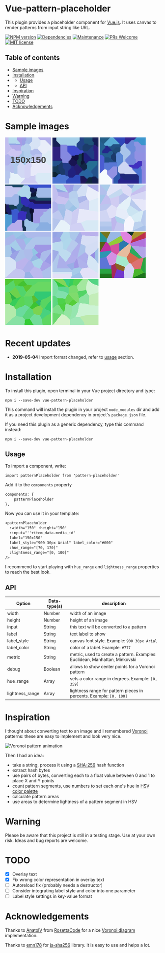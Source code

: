# Vue-pattern-placeholder
This plugin provides a placeholder component for [Vue.js](https://vuejs.org/).
It uses canvas to render patterns from input string like URL.

<span class="badge-npmversion"><a href="https://www.npmjs.com/package/vue-pattern-placeholder" title="View this project on NPM"><img src="https://img.shields.io/npm/v/badges.svg" alt="NPM version" /></a></span>
[![Dependencies](https://img.shields.io/librariesio/release/npm/vue-pattern-placeholder.svg)](https://libraries.io/npm/vue-pattern-placeholder)
[![Maintenance](https://img.shields.io/badge/Maintained%3F-yes-green.svg)](https://GitHub.com/6r1d/pattern-placeholder/graphs/commit-activity)
[![PRs Welcome](https://img.shields.io/badge/PRs-welcome-brightgreen.svg?style=flat-square)](http://makeapullrequest.com)
[![MIT license](https://img.shields.io/badge/License-MIT-blue.svg)](https://lbesson.mit-license.org/)

## Table of contents

 * [Sample images](#sample-images)
 * [Installation](#installation)
 * * [Usage](#usage)
 * * [API](#api)
 * [Inspiration](#inspiration)
 * [Warning](#warning)
 * [TODO](#todo)
 * [Acknowledgements](#acknowledgements)

# Sample images

![](https://github.com/6r1d/pattern-placeholder/raw/master/doc/images/d.png) ![](https://github.com/6r1d/pattern-placeholder/raw/master/doc/images/a.png) ![](https://github.com/6r1d/pattern-placeholder/raw/master/doc/images/b.png) ![](https://github.com/6r1d/pattern-placeholder/raw/master/doc/images/c.png) ![](https://github.com/6r1d/pattern-placeholder/raw/master/doc/images/e.png) ![](https://github.com/6r1d/pattern-placeholder/raw/master/doc/images/f.png) ![](https://github.com/6r1d/pattern-placeholder/raw/master/doc/images/g.png) ![](https://github.com/6r1d/pattern-placeholder/raw/master/doc/images/h.png) ![](https://github.com/6r1d/pattern-placeholder/raw/master/doc/images/i.png) ![](https://github.com/6r1d/pattern-placeholder/raw/master/doc/images/j.png) ![](https://github.com/6r1d/pattern-placeholder/raw/master/doc/images/k.png)

# **Recent updates**
- **2019-05-04** Import format changed, refer to [usage](#usage) section.

# Installation
To install this plugin, open terminal in your Vue project directory and type:

    npm i --save-dev vue-pattern-placeholder

This command will install the plugin in your project `node_modules` dir and
add it as a project development dependency in project's `package.json` file.

If you need this plugin as a generic dependency, type this command instead:

    npm i --save-dev vue-pattern-placeholder

## Usage
To import a component, write:

    import patternPlaceholder from 'pattern-placeholder'

Add it to the `components` property

    components: {
        patternPlaceholder
    },

Now you can use it in your template:

    <patternPlaceholder
      :width="150" :height="150"
      :input="''+item_data.media_id"
      label="150x150"
      label_style="900 30px Arial" label_color="#000"
      :hue_range="[70, 170]"
      :lightness_range="[0, 100]"
    />

I recommend to start playing with `hue_range` and `lightness_range`
properties to reach the best look.

## API

 | Option          | Data-type(s) | description                                                                 |
 |-----------------|--------------|-----------------------------------------------------------------------------|
 | width           | Number       | width of an image                                                           |
 | height          | Number       | height of an image                                                          |
 | input           | String       | this text will be converted to a pattern                                    |
 | label           | String       | text label to show                                                          |
 | label_style     | String       | canvas font style. Example: `900 30px Arial`                                |
 | label_color     | String       | color of a label. Example: `#777`                                           |
 | metric          | String       | metric, used to create a pattern. Examples: Euclidean, Manhattan, Minkovski |
 | debug           | Boolean      | allows to show center points for a Voronoi pattern                          |
 | hue_range       | Array        | sets a color range in degrees. Example: `[0, 359]`                          |
 | lightness_range | Array        | lightness range for pattern pieces in percents. Example: `[0, 100]`         |

# Inspiration
I thought about converting text to an image and I remembered [Voronoi](https://en.wikipedia.org/wiki/Voronoi_diagram)
patterns: these are easy to implement and look very nice.

![Voronoi pattern animation](https://upload.wikimedia.org/wikipedia/commons/d/d9/Voronoi_growth_euclidean.gif)

Then I had an idea:
- take a string, process it using a [SHA-256](https://en.wikipedia.org/wiki/SHA-2) hash function
- extract hash bytes
- use pairs of bytes, converting each to a float value between 0 and 1 to place X and Y points
- count pattern segments, use numbers to set each one's hue in [HSV color palette](https://en.wikipedia.org/wiki/HSL_and_HSV)
- calculate pattern areas
- use areas to determine lightness of a pattern segment in HSV

# Warning
Please be aware that this project is still in a testing stage.
Use at your own risk. Ideas and bug reports are welcome.

# TODO
- [x] Overlay text
- [x] Fix wrong color representation in overlay text
- [ ] Autoreload fix (probably needs a destructor)
- [ ] Consider integrating label style and color into one parameter
- [ ] Label style settings in key-value format

# Acknowledgements
Thanks to [AnatolV](https://rosettacode.org/wiki/User:AnatolV) from
[RosettaCode](https://rosettacode.org) for a nice
[Voronoi diagram](https://rosettacode.org/wiki/Voronoi_diagram) implementation.

Thanks to [emn178](https://github.com/emn178) for [js-sha256](https://github.com/emn178/js-sha256) library.
It is easy to use and helps a lot.
